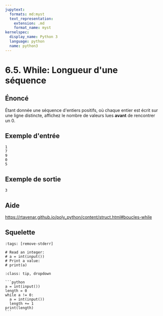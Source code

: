 ```yaml
---
jupytext:
  formats: md:myst
  text_representation:
    extension: .md
    format_name: myst
kernelspec:
  display_name: Python 3
  language: python
  name: python3
---
```


# 6.5. While: Longueur d'une séquence

## **Énoncé**

Étant donnée une séquence d'entiers positifs, où chaque entier est écrit sur une ligne distincte, affichez le nombre de valeurs lues **avant** de rencontrer un 0.

## **Exemple d'entrée**

```
1
7
9
0
5
```

## **Exemple de sortie**

```
3
```

## Aide

https://rtavenar.github.io/poly_python/content/struct.html#boucles-while

## Squelette

```{code-cell} python
:tags: [remove-stderr]

# Read an integer:
# a = int(input())
# Print a value:
# print(a)
```

````{admonition} Cliquez ici pour voir la solution
:class: tip, dropdown

```python
a = int(input())
length = 0
while a != 0:
  a = int(input())
  length += 1
print(length)
```
````
